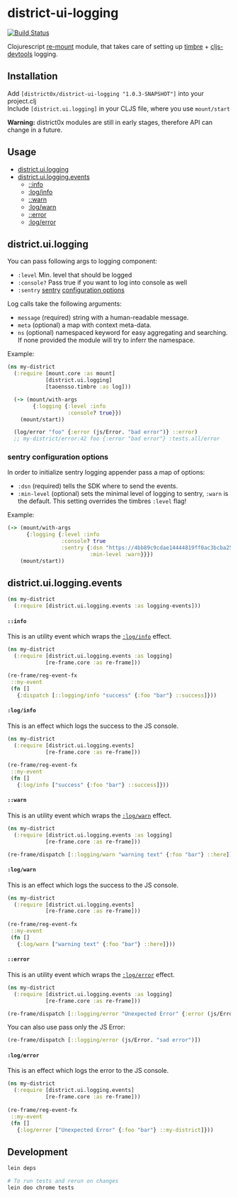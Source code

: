 # district-ui-logging

[![Build Status](https://travis-ci.org/district0x/district-ui-logging.svg?branch=master)](https://travis-ci.org/district0x/district-ui-logging)

Clojurescript [re-mount](https://github.com/district0x/d0x-INFRA/blob/master/re-mount.md) module, that takes care of setting up [timbre](https://github.com/ptaoussanis/timbre) + [cljs-devtools](https://github.com/binaryage/cljs-devtools) logging.

## Installation
Add `[district0x/district-ui-logging "1.0.3-SNAPSHOT"]` into your project.clj  
Include `[district.ui.logging]` in your CLJS file, where you use `mount/start`

**Warning:** district0x modules are still in early stages, therefore API can change in a future.

## Usage

- [district.ui.logging](#module)
- [district.ui.logging.events](#events)
  - [::info](#info-event)
  - [:log/info](#info-fx)
  - [::warn](#warn-event)
  - [:log/warn](#warn-fx)
  - [::error](#error-event)
  - [:log/error](#error-fx)

## <a name="module"> district.ui.logging

You can pass following args to logging component: 
* `:level` Min. level that should be logged
* `:console?` Pass true if you want to log into console as well
* `:sentry` [sentry](https://sentry.io/) [configuration options](#sentry)

Log calls take the following arguments:

* `message` (required) string with a human-readable message.
* `meta` (optional) a map with context meta-data.
* `ns` (optional) namespaced keyword for easy aggregating and searching. If none provided the module will try to inferr the namespace. 

Example:

```clojure
(ns my-district
  (:require [mount.core :as mount]
            [district.ui.logging]
            [taoensso.timbre :as log]))

  (-> (mount/with-args
        {:logging {:level :info
                   :console? true}})
    (mount/start))

  (log/error "foo" {:error (js/Error. "bad error")} ::error)
  ;; my-district/error:42 foo {:error "bad error"} :tests.all/error
```

### <a name="sentry"> sentry configuration options
In order to initialize sentry logging appender pass a map of options:

* `:dsn` (required) tells the SDK where to send the events.
* `:min-level` (optional) sets the minimal level of logging to sentry, `:warn` is the default. This setting overrides the timbres `:level` flag!

Example:

```clojure
(-> (mount/with-args
      {:logging {:level :info
                 :console? true
                 :sentry {:dsn "https://4bb89c9cdae14444819ff0ac3bcba253@sentry.io/1306960"
                          :min-level :warn}}})
    (mount/start))
```

## <a name="events"> district.ui.logging.events

```clojure
(ns my-district
  (:require [district.ui.logging.events :as logging-events]))
```

#### <a name="info-event">`::info`
This is an utility event which wraps the [`:log/info`](#info-fx) effect.

```clojure
(ns my-district
  (:require [district.ui.logging.events :as logging]
            [re-frame.core :as re-frame]))

(re-frame/reg-event-fx
 ::my-event
 (fn []
   {:dispatch [::logging/info "success" {:foo "bar"} ::success]}))
```

#### <a name="success-fx">`:log/info`
This is an effect which logs the success to the JS console.

```clojure
(ns my-district
  (:require [district.ui.logging.events]
            [re-frame.core :as re-frame]))
            
(re-frame/reg-event-fx
 ::my-event
 (fn []
   {:log/info ["success" {:foo "bar"} ::success]}))
```

#### <a name="warn-event">`::warn`
This is an utility event which wraps the [`:log/warn`](#warn-fx) effect.

```clojure
(ns my-district
  (:require [district.ui.logging.events :as logging]
            [re-frame.core :as re-frame]))

(re-frame/dispatch [::logging/warn "warning text" {:foo "bar"} ::here])
```

#### <a name="warn-fx">`:log/warn`
This is an effect which logs the success to the JS console.

```clojure
(ns my-district
  (:require [district.ui.logging.events]
            [re-frame.core :as re-frame]))
            
(re-frame/reg-event-fx
 ::my-event
 (fn []
   {:log/warn ["warning text" {:foo "bar"} ::here]}))
```

#### <a name="error-event">`::error`
This is an utility event which wraps the [`:log/error`](#error-fx) effect.

```clojure
(ns my-district
  (:require [district.ui.logging.events :as logging]
            [re-frame.core :as re-frame]))

(re-frame/dispatch [::logging/error "Unexpected Error" {:error (js/Error. "sad error") :foo "bar"} ::my-district])
```
You can also use pass only the JS Error: 
 
```clojure
(re-frame/dispatch [::logging/error (js/Error. "sad error")])
```
 
#### <a name="error-fx">`:log/error`
This is an effect which logs the error to the JS console.

```clojure
(ns my-district
  (:require [district.ui.logging.events]
            [re-frame.core :as re-frame]))
            
(re-frame/reg-event-fx
 ::my-event
 (fn []
   {:log/error ["Unexpected Error" {:foo "bar"} ::my-district]}))
```

## Development
```bash
lein deps

# To run tests and rerun on changes
lein doo chrome tests
```
